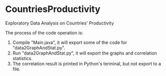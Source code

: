 # CountriesProductivity
Exploratory Data Analysis on Countries' Productivity

The process of the code operation is:
1. Compile "Main.java", it will export some of the code for "data2GraphAndStat.py".
2. Run "data2GraphAndStat.py", it will export the graphs and correlation statistics.
3. The correlation result is printed in Python's terminal, but not export to a file.